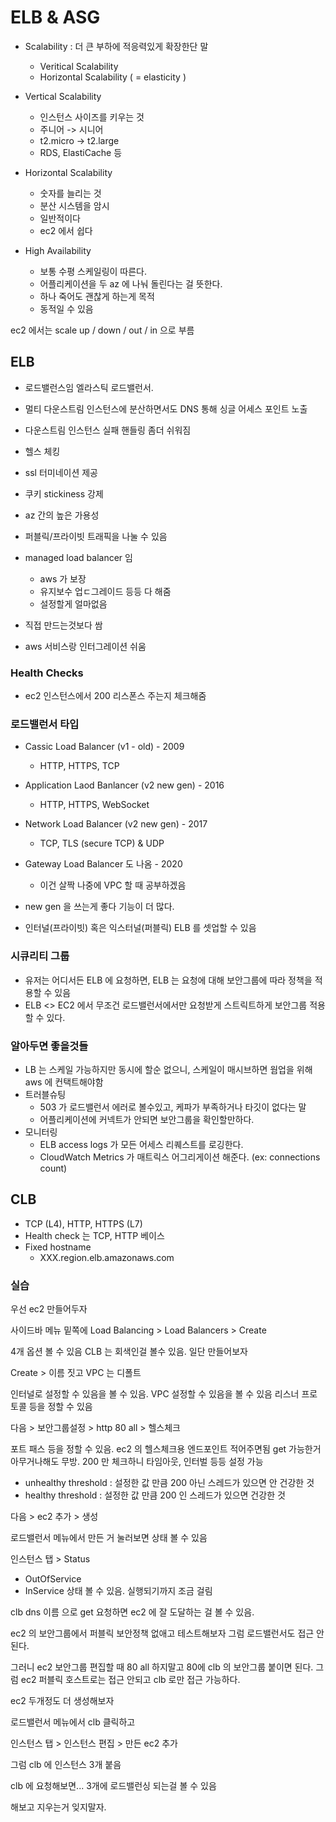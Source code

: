 # ELB & ASG

- Scalability : 더 큰 부하에 적응력있게 확장한단 말
    - Veritical Scalability
    - Horizontal Scalability ( = elasticity )
     
- Vertical Scalability
    - 인스턴스 사이즈를 키우는 것
    - 주니어 -> 시니어
    - t2.micro -> t2.large
    - RDS, ElastiCache 등
  
- Horizontal Scalability
    - 숫자를 늘리는 것 
    - 분산 시스템을 암시
    - 일반적이다
    - ec2 에서 쉽다
    
- High Availability
    - 보통 수평 스케일링이 따른다.
    - 어플리케이션을 두 az 에 나눠 돌린다는 걸 뜻한다.
    - 하나 죽어도 괜찮게 하는게 목적
    - 동적일 수 있음

ec2 에서는 scale up / down / out / in  으로 부름
 
 
## ELB

- 로드밸런스임 엘라스틱 로드밸런서. 
- 멀티 다운스트림 인스턴스에 분산하면서도 DNS 통해 싱글 어세스 포인트 노출
- 다운스트림 인스턴스 실패 핸들링 좀더 쉬워짐
- 헬스 체킹
- ssl 터미네이션 제공
- 쿠키 stickiness 강제
- az 간의 높은 가용성
- 퍼블릭/프라이빗 트래픽을 나눌 수 있음

- managed load balancer 임
    - aws 가 보장
    - 유지보수 업ㄷ그레이드 등등 다 해줌
    - 설정할게 얼마없음
- 직접 만드는것보다 쌈
- aws 서비스랑 인터그레이션 쉬움

### Health Checks

- ec2 인스턴스에서 200 리스폰스 주는지 체크해줌

### 로드밸런서 타입

- Cassic Load Balancer (v1 - old) - 2009
    - HTTP, HTTPS, TCP
    
- Application Laod Banlancer (v2 new gen) - 2016
    - HTTP, HTTPS, WebSocket
    
- Network Load Balancer (v2 new gen) - 2017
    - TCP, TLS (secure TCP) & UDP
    
- Gateway Load Balancer 도 나옴 - 2020
    - 이건 살짝 나중에 VPC 할 때 공부하겠음

- new gen 을 쓰는게 좋다 기능이 더 많다.
- 인터널(프라이빗) 혹은 익스터널(퍼블릭) ELB 를 셋업할 수 있음

### 시큐리티 그룹

- 유저는 어디서든 ELB 에 요청하면, ELB 는 요청에 대해 보안그룹에 따라 정책을 적용할 수 있음
- ELB <> EC2 에서 무조건 로드밸런서에서만 요청받게 스트릭트하게 보안그룹 적용할 수 있다.

### 알아두면 좋을것들

- LB 는 스케일 가능하지만 동시에 할순 없으니, 스케일이 매시브하면 웜업을 위해 aws 에 컨택트해야함
- 트러블슈팅
    - 503 가 로드밸런서 에러로 볼수있고, 케파가 부족하거나 타깃이 없다는 말
    - 어플리케이션에 커넥트가 안되면 보안그룹을 확인할만하다.
- 모니터링
    - ELB access logs 가 모든 어세스 리퀘스트를 로깅한다.
    - CloudWatch Metrics 가 매트릭스 어그리게이션 해준다. (ex: connections count)


    

## CLB

- TCP (L4), HTTP, HTTPS (L7)
- Health check 는 TCP, HTTP 베이스
- Fixed hostname
    - XXX.region.elb.amazonaws.com
    
### 실습 

우선 ec2 만들어두자

사이드바 메뉴 밑쪽에 Load Balancing > Load Balancers > Create

4개 옵션 볼 수 있음 CLB 는 회색인걸 볼수 있음. 일단 만들어보자

Create > 이름 짓고 VPC 는 디폴트

인터널로 설정할 수 있음을 볼 수 있음.
VPC 설정할 수 있음을 볼 수 있음
리스너 프로토콜 등을 정할 수 있음

다음 > 보안그룹설정 > http 80 all > 헬스체크

포트 패스 등을 정할 수 있음. ec2 의 헬스체크용 엔드포인트 적어주면됨 
get 가능한거 아무거나해도 무방. 200 만 체크하니
타임아웃, 인터벌 등등 설정 가능

- unhealthy threshold : 설정한 값 만큼 200 아닌 스레드가 있으면 안 건강한 것
- healthy threshold : 설정한 값 만큼 200 인 스레드가 있으면 건강한 것

다음 > ec2 추가 > 생성

로드밸런서 메뉴에서 만든 거 눌러보면 상태 볼 수 있음

인스턴스 탭 > Status
- OutOfService
- InService
상태 볼 수 있음. 실행되기까지 조금 걸림

clb dns 이름 으로 get 요청하면 ec2 에 잘 도달하는 걸 볼 수 있음.

ec2 의 보안그룹에서 퍼블릭 보안정책 없애고 테스트해보자 
그럼 로드밸런서도 접근 안된다.

그러니 ec2 보안그룹 편집할 때 80 all 하지말고 80에 clb 의 보안그룹 붙이면 된다.
그럼 ec2 퍼블릭 호스트로는 접근 안되고 clb 로만 접근 가능하다.

ec2 두개정도 더 생성해보자

로드밸런서 메뉴에서 clb 클릭하고 

인스턴스 탭 > 인스턴스 편집 > 만든 ec2 추가

그럼 clb 에 인스턴스 3개 붙음

clb 에 요청해보면... 3개에 로드밸런싱 되는걸 볼 수 있음

해보고 지우는거 잊지말자.
